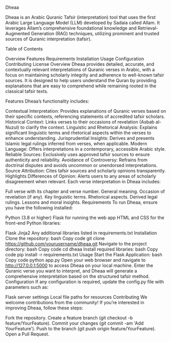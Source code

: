 Dheaa

Dheaa is an Arabic Quranic Tafsir (interpretation) tool that uses the first Arabic Large Language Model (LLM) developed by Sadaia called Allam. It leverages Allam’s comprehensive foundational knowledge and Retrieval-Augmented Generation (RAG) techniques, utilizing prominent and trusted sources of Quranic interpretation (tafsir).

Table of Contents

Overview
Features
Requirements
Installation
Usage
Configuration
Contributing
License
Overview
Dheaa provides detailed, accurate, and contextually relevant interpretations of Quranic verses in Arabic, with a focus on maintaining scholarly integrity and adherence to well-known tafsir sources. It is designed to help users understand the Quran by providing explanations that are easy to comprehend while remaining rooted in the classical tafsir texts.

Features
Dheaa’s functionality includes:

Contextual Interpretation: Provides explanations of Quranic verses based on their specific contexts, referencing statements of accredited tafsir scholars.
Historical Context: Links verses to their occasions of revelation (Asbab al-Nuzul) to clarify the context.
Linguistic and Rhetorical Analysis: Explains significant linguistic terms and rhetorical aspects within the verses to enhance understanding.
Jurisprudential Insights: Derives and presents Islamic legal rulings inferred from verses, when applicable.
Modern Language: Offers interpretations in a contemporary, accessible Arabic style.
Reliable Sources: Exclusively uses approved tafsir sources to ensure authenticity and reliability.
Avoidance of Controversy: Refrains from doctrinal disputes and avoids uncommon or unendorsed interpretations.
Source Attribution: Cites tafsir sources and scholarly opinions transparently.
Highlights Differences of Opinion: Alerts users to any areas of scholarly disagreement when relevant.
Each verse interpretation in Dheaa includes:

Full verse with its chapter and verse number.
General meaning.
Occasion of revelation (if any).
Key linguistic terms.
Rhetorical aspects.
Derived legal rulings.
Lessons and moral insights.
Requirements
To run Dheaa, ensure you have the following installed:

Python (3.8 or higher)
Flask for running the web app
HTML and CSS for the front-end
Python libraries:

Flask
Jinja2
Any additional libraries listed in requirements.txt
Installation
Clone the repository:
bash
Copy code
git clone https://github.com/yourusername/dheaa.git
Navigate to the project directory:
bash
Copy code
cd dheaa
Install required libraries:
bash
Copy code
pip install -r requirements.txt
Usage
Start the Flask Application:
bash
Copy code
python app.py
Open your web browser and navigate to http://127.0.0.1:5000 to access Dheaa on your local machine.
Enter the Quranic verse you want to interpret, and Dheaa will generate a comprehensive interpretation based on the structured tafsir method.
Configuration
If any configuration is required, update the config.py file with parameters such as:

Flask server settings
Local file paths for resources
Contributing
We welcome contributions from the community! If you’re interested in improving Dheaa, follow these steps:

Fork the repository.
Create a feature branch (git checkout -b feature/YourFeature).
Commit your changes (git commit -am 'Add YourFeature').
Push to the branch (git push origin feature/YourFeature).
Open a Pull Request.
